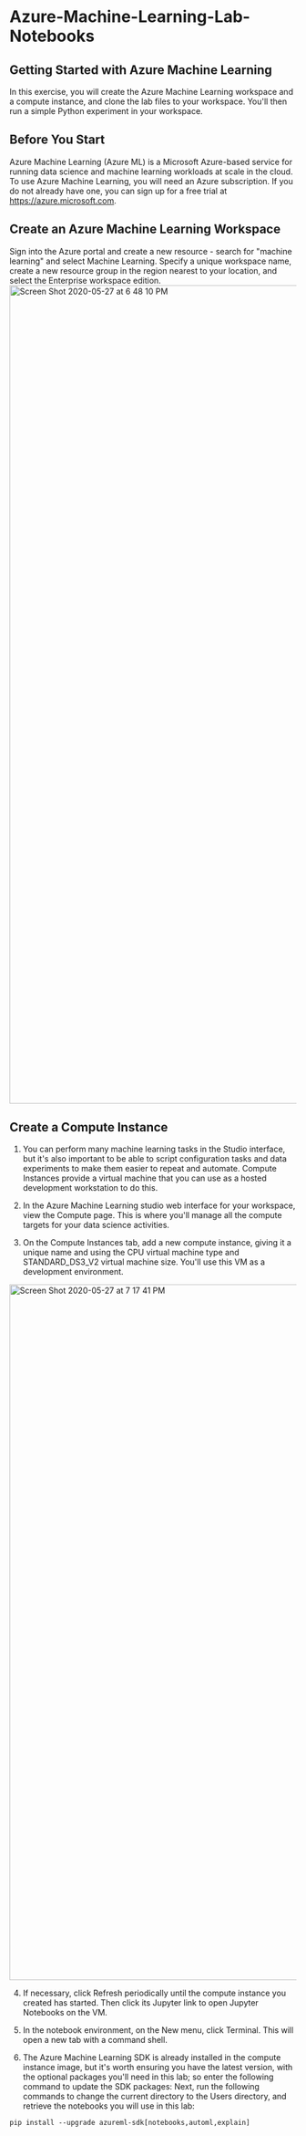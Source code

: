 # Azure-Machine-Learning-Lab-Notebooks

## Getting Started with Azure Machine Learning
In this exercise, you will create the Azure Machine Learning workspace and a compute instance, and clone the lab files to your workspace. You'll then run a simple Python experiment in your workspace.

## Before You Start
Azure Machine Learning (Azure ML) is a Microsoft Azure-based service for running data science and machine learning workloads at scale in the cloud. To use Azure Machine Learning, you will need an Azure subscription. If you do not already have one, you can sign up for a free trial at https://azure.microsoft.com.

## Create an Azure Machine Learning Workspace
Sign into the Azure portal and create a new resource - search for "machine learning" and select Machine Learning. Specify a unique workspace name, create a new resource group in the region nearest to your location, and select the Enterprise workspace edition.
<img width="1435" alt="Screen Shot 2020-05-27 at 6 48 10 PM" src="https://user-images.githubusercontent.com/46945617/83079832-b4d36b80-a04a-11ea-9838-c458a5749679.png">

## Create a Compute Instance
1. You can perform many machine learning tasks in the Studio interface, but it's also important to be able to script configuration tasks and data experiments to make them easier to repeat and automate. Compute Instances provide a virtual machine that you can use as a hosted development workstation to do this.

2. In the Azure Machine Learning studio web interface for your workspace, view the Compute page. This is where you'll manage all the compute targets for your data science activities.

3. On the Compute Instances tab, add a new compute instance, giving it a unique name and using the CPU virtual machine type and STANDARD_DS3_V2 virtual machine size. You'll use this VM as a development environment.

<img width="1220" alt="Screen Shot 2020-05-27 at 7 17 41 PM" src="https://user-images.githubusercontent.com/46945617/83081499-d8001a00-a04e-11ea-98a1-b4f36df54e4f.png">

4. If necessary, click Refresh periodically until the compute instance you created has started. Then click its Jupyter link to open Jupyter Notebooks on the VM.

5. In the notebook environment, on the New menu, click Terminal. This will open a new tab with a command shell.

6. The Azure Machine Learning SDK is already installed in the compute instance image, but it's worth ensuring you have the latest version, with the optional packages you'll need in this lab; so enter the following command to update the SDK packages:
Next, run the following commands to change the current directory to the Users directory, and retrieve the notebooks you will use in this lab:
```
pip install --upgrade azureml-sdk[notebooks,automl,explain]

```

